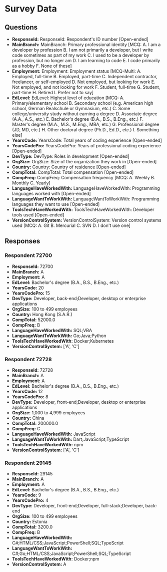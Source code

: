 # Survey Data

## Questions

- **ResponseId:** ResponseId: Respondent's ID number [Open-ended]
- **MainBranch:** MainBranch: Primary professional identity [MCQ: A. I am a developer by profession B. I am not primarily a developer, but I write code sometimes as part of my work C. I used to be a developer by profession, but no longer am D. I am learning to code E. I code primarily as a hobby F. None of these]
- **Employment:** Employment: Employment status [MCQ-Multi: A. Employed, full-time B. Employed, part-time C. Independent contractor, freelancer, or self-employed D. Not employed, but looking for work E. Not employed, and not looking for work F. Student, full-time G. Student, part-time H. Retired I. Prefer not to say]
- **EdLevel:** EdLevel: Highest level of education [MCQ: A. Primary/elementary school B. Secondary school (e.g. American high school, German Realschule or Gymnasium, etc.) C. Some college/university study without earning a degree D. Associate degree (A.A., A.S., etc.) E. Bachelor's degree (B.A., B.S., B.Eng., etc.) F. Master's degree (M.A., M.S., M.Eng., MBA, etc.) G. Professional degree (JD, MD, etc.) H. Other doctoral degree (Ph.D., Ed.D., etc.) I. Something else]
- **YearsCode:** YearsCode: Total years of coding experience [Open-ended]
- **YearsCodePro:** YearsCodePro: Years of professional coding experience [Open-ended]
- **DevType:** DevType: Roles in development [Open-ended]
- **OrgSize:** OrgSize: Size of the organization they work in [Open-ended]
- **Country:** Country: Country of residence [Open-ended]
- **CompTotal:** CompTotal: Total compensation [Open-ended]
- **CompFreq:** CompFreq: Compensation frequency [MCQ: A. Weekly B. Monthly C. Yearly]
- **LanguageHaveWorkedWith:** LanguageHaveWorkedWith: Programming languages worked with [Open-ended]
- **LanguageWantToWorkWith:** LanguageWantToWorkWith: Programming languages they want to use [Open-ended]
- **ToolsTechHaveWorkedWith:** ToolsTechHaveWorkedWith: Developer tools used [Open-ended]
- **VersionControlSystem:** VersionControlSystem: Version control systems used [MCQ: A. Git B. Mercurial C. SVN D. I don't use one]

## Responses

### Respondent 72700

- **ResponseId:** 72700
- **MainBranch:** A
- **Employment:** A
- **EdLevel:** Bachelor's degree (B.A., B.S., B.Eng., etc.)
- **YearsCode:** 20
- **YearsCodePro:** 15
- **DevType:** Developer, back-end;Developer, desktop or enterprise applications
- **OrgSize:** 100 to 499 employees
- **Country:** Hong Kong (S.A.R.)
- **CompTotal:** 52000.0
- **CompFreq:** B
- **LanguageHaveWorkedWith:** SQL;VBA
- **LanguageWantToWorkWith:** Go;Java;Python
- **ToolsTechHaveWorkedWith:** Docker;Kubernetes
- **VersionControlSystem:** ['A', 'C']

### Respondent 72728

- **ResponseId:** 72728
- **MainBranch:** A
- **Employment:** A
- **EdLevel:** Bachelor's degree (B.A., B.S., B.Eng., etc.)
- **YearsCode:** 12
- **YearsCodePro:** 8
- **DevType:** Developer, front-end;Developer, desktop or enterprise applications
- **OrgSize:** 1,000 to 4,999 employees
- **Country:** China
- **CompTotal:** 200000.0
- **CompFreq:** C
- **LanguageHaveWorkedWith:** JavaScript
- **LanguageWantToWorkWith:** Dart;JavaScript;TypeScript
- **ToolsTechHaveWorkedWith:** npm
- **VersionControlSystem:** ['A', 'C']

### Respondent 29145

- **ResponseId:** 29145
- **MainBranch:** A
- **Employment:** A
- **EdLevel:** Bachelor's degree (B.A., B.S., B.Eng., etc.)
- **YearsCode:** 9
- **YearsCodePro:** 4
- **DevType:** Developer, front-end;Developer, full-stack;Developer, back-end
- **OrgSize:** 100 to 499 employees
- **Country:** Estonia
- **CompTotal:** 3200.0
- **CompFreq:** B
- **LanguageHaveWorkedWith:** C#;HTML/CSS;JavaScript;PowerShell;SQL;TypeScript
- **LanguageWantToWorkWith:** C#;Go;HTML/CSS;JavaScript;PowerShell;SQL;TypeScript
- **ToolsTechHaveWorkedWith:** Docker;npm
- **VersionControlSystem:** A

